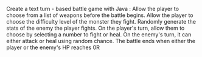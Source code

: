 Create a text turn - based battle game with Java :
Allow the player to choose from a list of weapons before the battle begins.
Allow the player to choose the difficulty level of the monster they fight.
Randomly generate the stats of the enemy the player fights.
On the player's turn, allow them to choose by selecting a number to fight or heal.
On the enemy's turn, it can either attack or heal using random chance.
The battle ends when either the player or the enemy's HP reaches 0R